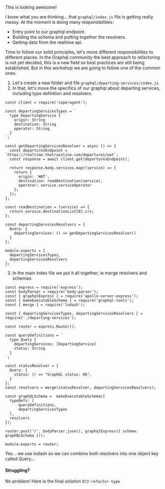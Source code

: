 This is looking awesome!

I know what you are thinking... that `graphql/index.js` file is getting really messy.
At the moment is doing many responsibilities:
- Entry point to our graphql endpoint.
- Building the schema and putting together the resolvers.
- Getting data from the realtime api.

Time to follow our solid principles, let's move different responsibilities to different places.
In the Graphql community the best approach to refactoring is not yet decided, this is a new field so best practices are still being established. But in this workshop we are going to follow one of the common ones.

1. Let's create a new folder and file `graphql/departing-services/index.js`.
2. In that, let's move the specifics of our graphql about departing services, including type definition and resolvers:
```
const client = require('superagent');

const departingServicesTypes = `
  type DepartingService {
    origin: String
    destination: String
    operator: String
  }
`;

const getDepartingServicesResolver = async () => {
  const departuresEndpoint = `https://realtime.thetrainline.com/departures/wat`;
  const response = await client.get(departuresEndpoint);
  
  return response.body.services.map((service) => {
    return {
      origin: 'WAT',
      destination: readDestination(service),
      operator: service.serviceOperator
    };
  });
};

const readDestination = (service) => {
  return service.destinationList[0].crs;
};

const departingServicesResolvers = {
  Query: {
    departingServices: () => getDepartingServicesResolver()
  }
};

module.exports = {
  departingServicesTypes,
  departingServicesResolvers
};
```
3. In the main index file we put it all together, ie merge resolvers and schemas:
```
const express = require('express');
const bodyParser = require('body-parser');
const { graphqlExpress } = require('apollo-server-express');
const { makeExecutableSchema } = require('graphql-tools');
const { merge } = require('lodash');

const { departingServicesTypes, departingServicesResolvers } = require('./departing-services');

const router = express.Router();

const queryDefinitions = `
  type Query {
    departingServices: [DepartingService]
    status: String
  }
`;

const statusResolver = {
  Query: {
    status: () => "GraphQL status: OK",
  }
};
const resolvers = merge(statusResolver, departingServicesResolvers);

const graphQLSchema =  makeExecutableSchema({
  typeDefs: [
      queryDefinitions,
      departingServicesTypes
  ],
  resolvers
});

router.post('/', bodyParser.json(), graphqlExpress({ schema: graphQLSchema }));

module.exports = router;
```

Yes... we use lodash so we can combine both resolvers into one object key called Query...
#### Struggling?

No problem! Here is the final solution `072-refactor-type`
